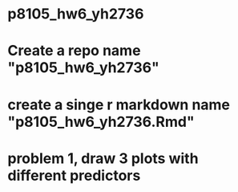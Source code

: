 # p8105_hw6_yh2736

# Create a repo name "p8105_hw6_yh2736" 

# create a singe r markdown name "p8105_hw6_yh2736.Rmd"

# problem 1, draw 3 plots with different predictors
